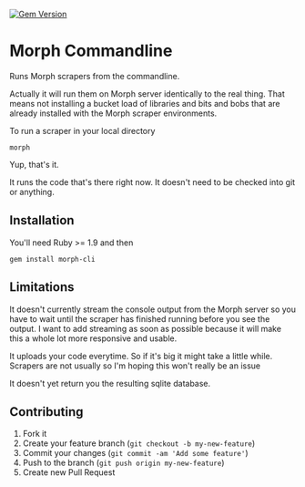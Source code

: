 [![Gem Version](https://badge.fury.io/rb/morph-cli.png)](http://badge.fury.io/rb/morph-cli)

# Morph Commandline

Runs Morph scrapers from the commandline.

Actually it will run them on Morph server identically to the real thing. That means not installing a bucket load of libraries
and bits and bobs that are already installed with the Morph scraper environments.

To run a scraper in your local directory

    morph

Yup, that's it.

It runs the code that's there right now. It doesn't need to be checked into git or anything.

## Installation

You'll need Ruby >= 1.9 and then

    gem install morph-cli

## Limitations

It doesn't currently stream the console output from the Morph server so you have to wait until the scraper has finished running before you see the output. I want to add streaming as soon as possible because it will make this a whole lot more responsive and usable.

It uploads your code everytime. So if it's big it might take a little while. Scrapers are not usually so I'm hoping this won't really be an issue

It doesn't yet return you the resulting sqlite database.

## Contributing

1. Fork it
2. Create your feature branch (`git checkout -b my-new-feature`)
3. Commit your changes (`git commit -am 'Add some feature'`)
4. Push to the branch (`git push origin my-new-feature`)
5. Create new Pull Request
